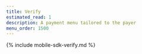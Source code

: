 ```yaml
---
title: Verify
estimated_read: 1
description: A payment menu tailored to the payer
menu_order: 1500
---
```


{% include mobile-sdk-verify.md %}
